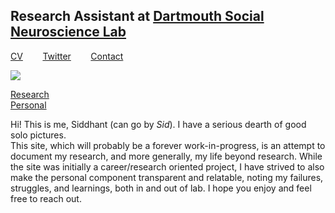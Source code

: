 ## Research Assistant at [Dartmouth Social Neuroscience Lab](http://www.dartmouth-socialneurolab.com)
[CV](https://drive.google.com/file/d/1re4ELCf2sCyWzUF3h9sbAehXcIgBKgx4/view?usp=sharing)&nbsp;&nbsp;&nbsp;&nbsp;&nbsp;&nbsp;&nbsp;&nbsp;[Twitter](https://twitter.com/SiddhantIyer6)&nbsp;&nbsp;&nbsp;&nbsp;&nbsp;&nbsp;&nbsp;&nbsp;[Contact](mailto:siddhant.kumar.iyer@gmail.com)

![](images/sid.jpg)

[Research](Research.md)  
[Personal](Personal.md)  

Hi! This is me, Siddhant (can go by _Sid_). I have a serious dearth of good solo pictures.  
This site, which will probably be a forever work-in-progress, is an attempt to document my research, and more generally, my life beyond research. While the site was initially a career/research oriented project, I have strived to also make the personal component transparent and relatable, noting my failures, struggles, and learnings, both in and out of lab. I hope you enjoy and feel free to reach out.
